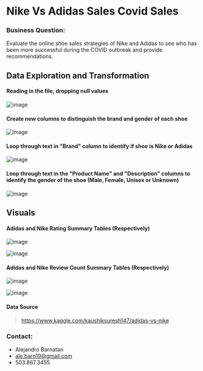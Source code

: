 # Nike Vs Adidas Sales Covid Sales 

### Business Question:
Evaluate the online shoe sales strategies of Nike and Adidas to see who has been more successful during the COVID outbreak and provide recommendations. 
 
## Data Exploration and Transformation

#### Reading in the file, dropping null values 


![image](https://user-images.githubusercontent.com/70718724/119278482-6a8fb680-bbda-11eb-9c11-7877d4d5d993.png)

#### Create new columns to distinguish the brand and gender of each shoe 

![image](https://user-images.githubusercontent.com/70718724/119278617-349f0200-bbdb-11eb-9822-c97556f95ae9.png)


#### Loop through text in "Brand" column to identify if shoe is Nike or Adidas

![image](https://user-images.githubusercontent.com/70718724/119278644-5f895600-bbdb-11eb-8e14-2c43c055d891.png)


#### Loop through text in the "Product Name" and "Description" columns to identify the gender of the shoe (Male, Female, Unisex or Unknown)

![image](https://user-images.githubusercontent.com/70718724/119278674-98292f80-bbdb-11eb-9f0f-46a2bb949b38.png)

## Visuals

#### Adidas and Nike Rating Summary Tables (Respectively)  

![image](https://user-images.githubusercontent.com/70718724/119279356-0c65d200-bbe0-11eb-8f1d-54b1b12c83e4.png)

![image](https://user-images.githubusercontent.com/70718724/119279372-29020a00-bbe0-11eb-879b-c5839ba71ec8.png)


#### Adidas and Nike Review Count Summary Tables (Respectively) 


![image](https://user-images.githubusercontent.com/70718724/119279393-4d5de680-bbe0-11eb-94d8-bf6941ca756f.png)

![image](https://user-images.githubusercontent.com/70718724/119279395-5353c780-bbe0-11eb-9395-a91657f8a9a4.png)



#### Data Source
  > https://www.kaggle.com/kaushiksuresh147/adidas-vs-nike

### Contact: 
- Alejandro Barnatan
- ale.barn19@gmail.com
- 503.867.3455

